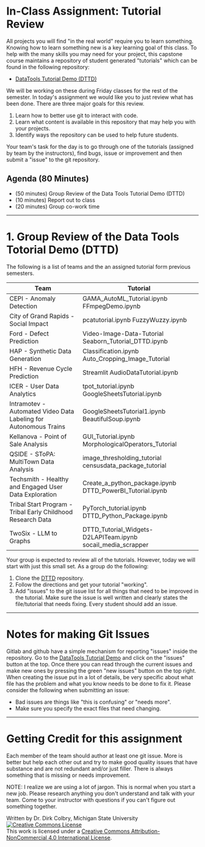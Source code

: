 # In-Class Assignment: Tutorial Review

All projects you will find "in the real world" require you to learn something. Knowing how to learn something new is a key learning goal of this class. To help with the many skills you may need for your project, this capstone course maintains a repository of student generated "tutorials" which can be found in the following repository:

* [DataTools Tutorial Demo (DTTD)](https://gitlab.msu.edu/CMSE/datatools_tutorial_demo)

We will be working on these during Friday classes for the rest of the semester. In today's assignment we would like you to just review what has been done.  There are three major goals for this review.

1. Learn how to better use git to interact with code.
2. Learn what content is available in this repository that may help you with your projects.
3. Identify ways the repository can be used to help future students.  

Your team's task for the day is to go through one of the tutorials (assigned by team by the instructors), find bugs, issue or improvement and then submit a "issue" to the git repository. 

## Agenda (80 Minutes)
- (50 minutes) Group Review of the Data Tools Tutorial Demo (DTTD)
- (10 minutes) Report out to class
- (20 minutes) Group co-work time


----
<a name="Group_programming_Project"></a>
# 1. Group Review of the Data Tools Totorial Demo (DTTD)

The following is a list of teams and the an assigned tutorial form previous semesters.  

| Team | Tutorial|
|---|---------|
|CEPI - Anomaly Detection | GAMA_AutoML_Tutorial.ipynb FFmpegDemo.ipynb |
|City of Grand Rapids - Social Impact | pcatutorial.ipynb FuzzyWuzzy.ipynb |
|Ford - Defect Prediction | Video-Image-Data-Tutorial Seaborn_Tutorial_DTTD.ipynb |
|HAP - Synthetic Data Generation | Classification.ipynb Auto_Cropping_Image_Tutorial |
|HFH - Revenue Cycle Prediction | Streamlit AudioDataTutorial.ipynb |
|ICER - User Data Analytics | tpot_tutorial.ipynb GoogleSheetsTutorial.ipynb |
|Intramotev - Automated Video Data Labeling for Autonomous Trains  | GoogleSheetsTutorial1.ipynb BeautifulSoup.ipynb |
|Kellanova - Point of Sale Analysis | GUI_Tutorial.ipynb MorphologicalOperators_Tutorial |
|QSIDE - SToPA: MultiTown Data Analysis | image_thresholding_tutorial censusdata_package_tutorial |
|Techsmith - Healthy and Engaged User Data Exploration  | Create_a_python_package.ipynb DTTD_PowerBI_Tutorial.ipynb |
|Tribal Start Program - Tribal Early Childhood Research Data  | PyTorch_tutorial.ipynb DTTD_Python_Package.ipynb |
|TwoSix - LLM to Graphs | DTTD_Tutorial_Widgets-D2LAPITeam.ipynb socail_media_scrapper |


Your group is expected to review all of the tutorials. However, today we will start with just this small set.  As a group do the following:

1. Clone the [DTTD](https://gitlab.msu.edu/CMSE/datatools_tutorial_demo) repository.
2. Follow the directions and get your tutorial "working". 
3. Add "issues" to the git issue list for all things that need to be improved in the tutorial. Make sure the issue is well written and clearly states the file/tutorial that needs fixing.  Every student should add an issue.


---

# Notes for making Git Issues

Gitlab and github have a simple mechanism for reporting "issues" inside the repository.  Go to the [DataTools Tutorial Demo](https://gitlab.msu.edu/CMSE/datatools_tutorial_demo) and click on the "issues" button at the top.  Once there you can read through the current issues and make new ones by pressing the green "new issues" button on the top right.  When creating the issue put in a lot of details, be very specific about what file has the problem and what you know needs to be done to fix it.  Please consider the following when submitting an issue:

- Bad issues are things like "this is confusing" or "needs more". 
- Make sure you specify the exact files that need changing.


---

# Getting Credit for this assignment

Each member of the team should author at least one git issue.  More is better but help each other out and try to make good quality issues that have substance and are not redundant and/or just filler.  There is always something that is missing or needs improvement. 

NOTE: I realize we are using a lot of jargon. This is normal when you start a new job. Please research anything you don't understand and talk with your team. Come to your instructor with questions if you can't figure out something 
together. 


Written by Dr. Dirk Colbry, Michigan State University
<a rel="license" href="http://creativecommons.org/licenses/by-nc/4.0/"><img alt="Creative Commons License" style="border-width:0" src="https://i.creativecommons.org/l/by-nc/4.0/88x31.png" /></a><br />This work is licensed under a <a rel="license" href="http://creativecommons.org/licenses/by-nc/4.0/">Creative Commons Attribution-NonCommercial 4.0 International License</a>.
